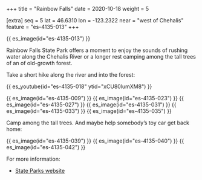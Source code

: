 +++
title = "Rainbow Falls"
date = 2020-10-18
weight = 5

[extra]
seq = 5
lat = 46.6310
lon = -123.2322
near = "west of Chehalis"
feature = "es-4135-013"
+++

{{ es_image(id="es-4135-013") }}

Rainbow Falls State Park offers a moment to enjoy the sounds of rushing water along the Chehalis River or a longer rest camping among the tall trees of an of old-growth forest.

<!-- more -->

Take a short hike along the river and into the forest:

{{ es_youtube(id="es-4135-018" ytid="xCU80lumXM8") }}

{{ es_image(id="es-4135-009") }}
{{ es_image(id="es-4135-023") }}
{{ es_image(id="es-4135-027") }}
{{ es_image(id="es-4135-031") }}
{{ es_image(id="es-4135-033") }}
{{ es_image(id="es-4135-035") }}

Camp among the tall trees. And maybe help somebody’s toy car get back home:

{{ es_image(id="es-4135-039") }}
{{ es_image(id="es-4135-040") }}
{{ es_image(id="es-4135-042") }}

For more information:

* [State Parks website](https://parks.state.wa.us/570/Rainbow-Falls)
